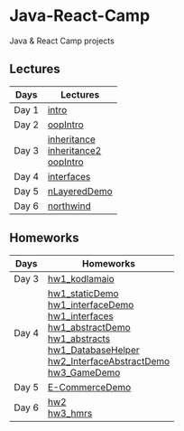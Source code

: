 # Java-React-Camp
Java & React Camp projects

## Lectures

 Days | Lectures
----- | --------
Day 1 | [intro](Day_1/intro)
Day 2 | [oopIntro](Day_2/oopIntro)
Day 3 | [inheritance](Day_3/inheritance) <br> [inheritance2](Day_3/inheritance2) <br> [oopIntro](Day_3/oopIntro)
Day 4 | [interfaces](Day_4/interfaces)
Day 5 | [nLayeredDemo](Day_5/nLayeredDemo)
Day 6 | [northwind](Day_6/northwind)


## Homeworks

Days  | Homeworks
----- | -------------
Day 3 | [hw1_kodlamaio](Homeworks/Day_3_Homeworks/kodlamaio)
Day 4 | [hw1_staticDemo](Homeworks/Day_4_Homeworks/hw1_staticDemo) <br> [hw1_interfaceDemo](Homeworks/Day_4_Homeworks/hw1_interfaceDemo)  <br> [hw1_interfaces](Homeworks/Day_4_Homeworks/hw1_interfaces) <br> [hw1_abstractDemo](Homeworks/Day_4_Homeworks/hw1_abstractDemo) <br> [hw1_abstracts](Homeworks/Day_4_Homeworks/hw1_abstracts) <br> [hw1_DatabaseHelper](Homeworks/Day_4_Homeworks/hw1_DatabaseHelper) <br> [hw2_InterfaceAbstractDemo](Homeworks/Day_4_Homeworks/hw2_InterfaceAbstractDemo) <br> [hw3_GameDemo](Homeworks/Day_4_Homeworks/h3_GameDemo)
Day 5 | [E-CommerceDemo](Homeworks/Day_5_Homeworks/E-CommerceDemo)
Day 6 | [hw2](Homeworks/Day_6_Homeworks/hw2) <br> [hw3_hmrs](Homeworks/Day_6_Homeworks/hw3/hmrs)

